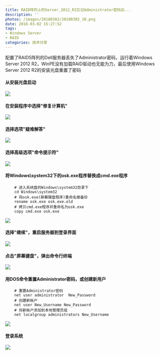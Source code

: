 ```yaml
---
title: RAID阵列上的Server_2012_R2忘记Administrator密码后...
description: ''
photos: /images/20180302/20180302_10.png
date: 2018-03-02 15:27:52
tags:
- Windows Server
- RAID
categories: 技术分享
---
```


配置了RAID5阵列的Dell服务器丢失了Administrator密码，运行着Windows Server 2012 R2，WinPE没有加载RAID驱动也无能为力，最后使用Windows Server 2012 R2的安装光盘重置了密码

<!--more-->

#### 从安装光盘启动

![](/images/20180302/20180302_01.png)

#### 在安装程序中选择"修复计算机"

![](/images/20180302/20180302_02.png)

#### 选择选项"疑难解答"

![](/images/20180302/20180302_03.png)

#### 选择高级选项"命令提示符"

![](/images/20180302/20180302_04.png)

#### 将Windows\system32下的osk.exe程序替换成cmd.exe程序

        # 进入系统盘的Windows\system32目录下
        cd Windows\system32
        # 将osk.exe(屏幕键盘程序)重命名做备份
        rename osk.exe osk.exe.old
        # 拷贝cmd.exe程序并重命名为osk.exe
        copy cmd.exe osk.exe

![](/images/20180302/20180302_05.png)

#### 选择"继续"，重启服务器到登录界面

![](/images/20180302/20180302_06.png)

#### 点击"屏幕键盘"，弹出命令行终端

![](/images/20180302/20180302_07.png)

#### 用DOS命令重置Administrator密码，或创建新用户

        # 重置Administrator密码
        net user administrator  New_Password
        # 创建新帐户
        net user New_Username New_Password
        # 将新帐户添加到本地管理员组
        net localgroup administrators New_Username

![](/images/20180302/20180302_08.png)

#### 登录系统

![](/images/20180302/20180302_09.png)


